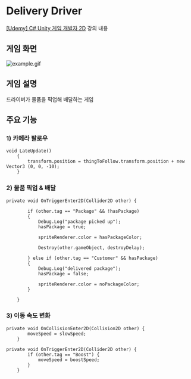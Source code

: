 # Delivery Driver

[[Udemy] C# Unity 게임 개발자 2D](https://www.udemy.com/course/best-c-unity-2d/) 강의 내용

## 게임 화면

![example.gif](example.gif)

## 게임 설명

드라이버가 물품을 픽업해 배달하는 게임

## 주요 기능

### 1) 카메라 팔로우

```
void LateUpdate()
    {
        transform.position = thingToFollow.transform.position + new Vector3 (0, 0, -10);
    }
```

### 2) 물품 픽업 & 배달

```
private void OnTriggerEnter2D(Collider2D other) {

        if (other.tag == "Package" && !hasPackage)
        {
            Debug.Log("package picked up");
            hasPackage = true;

            spriteRenderer.color = hasPackageColor;

            Destroy(other.gameObject, destroyDelay);

        } else if (other.tag == "Customer" && hasPackage)
        {
            Debug.Log("delivered package");
            hasPackage = false;

            spriteRenderer.color = noPackageColor;
        }

    }
```

### 3) 이동 속도 변화

```
private void OnCollisionEnter2D(Collision2D other) {
        moveSpeed = slowSpeed;
    }

private void OnTriggerEnter2D(Collider2D other) {
        if (other.tag == "Boost") {
            moveSpeed = boostSpeed;
        }
    }
```
